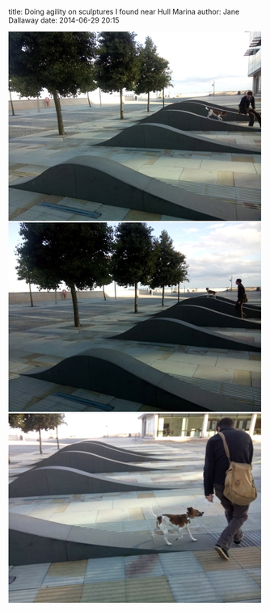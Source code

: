 
title: Doing agility on sculptures I found near Hull Marina
author: Jane Dallaway
date: 2014-06-29 20:15

<div><a href="/media/tp_IMG_20140629_192016.jpg"><img src="/media/tp_thumb_IMG_20140629_192016.jpg" width="500" height="375"/></a></div><div><a href="/media/tp_IMG_20140629_192010.jpg"><img src="/media/tp_thumb_IMG_20140629_192010.jpg" width="500" height="375"/></a></div><div><a href="/media/tp_IMG_20140629_192001.jpg"><img src="/media/tp_thumb_IMG_20140629_192001.jpg" width="500" height="375"/></a></div>


    
      